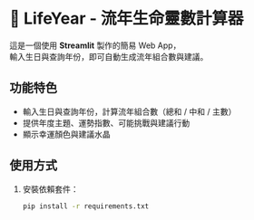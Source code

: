 # 🌟 LifeYear - 流年生命靈數計算器

這是一個使用 **Streamlit** 製作的簡易 Web App，  
輸入生日與查詢年份，即可自動生成流年組合數與建議。

## 功能特色
- 輸入生日與查詢年份，計算流年組合數（總和 / 中和 / 主數）
- 提供年度主題、運勢指數、可能挑戰與建議行動
- 顯示幸運顏色與建議水晶

## 使用方式
1. 安裝依賴套件：
   ```bash
   pip install -r requirements.txt
